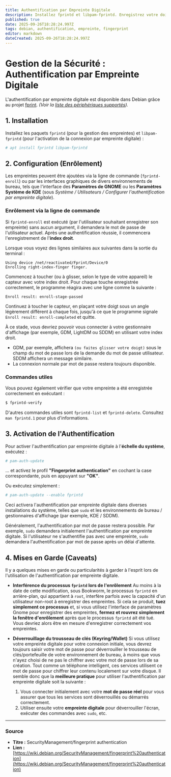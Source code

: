 ```yaml
---
title: Authentification par Empreinte Digitale
description: Installez fprintd et libpam-fprintd. Enregistrez votre doigt (CLI ou GUI). Activez la fonction système avec pam-auth-update. Important : Utilisez le mot de passe pour la connexion initiale afin de déverrouiller le trousseau de clés.
published: true
date: 2025-09-26T18:28:24.997Z
tags: debian, authentification, empreinte, fingerprint
editor: markdown
dateCreated: 2025-09-26T18:28:24.997Z
---
```


# Gestion de la Sécurité : Authentification par Empreinte Digitale

L'authentification par empreinte digitale est disponible dans Debian grâce au projet [fprint](https://www.freedesktop.org/wiki/Software/fprint/).
*(Voir la [liste des périphériques supportés](https://fprint.freedesktop.org/)).*

## 1\. Installation

Installez les paquets `fprintd` (pour la gestion des empreintes) et `libpam-fprintd` (pour l'activation de la connexion par empreinte digitale) :

```bash
# apt install fprintd libpam-fprintd
```

## 2\. Configuration (Enrôlement)

Les empreintes peuvent être ajoutées via la ligne de commande (`fprintd-enroll`) ou par les interfaces graphiques de divers environnements de bureau, tels que l'interface des **Paramètres de GNOME** ou les **Paramètres Système de KDE** (sous *Système / Utilisateurs / Configurer l'authentification par empreinte digitale*).

### Enrôlement via la ligne de commande

Si `fprintd-enroll` est exécuté (par l'utilisateur souhaitant enregistrer son empreinte) sans aucun argument, il demandera le mot de passe de l'utilisateur actuel. Après une authentification réussie, il commencera l'enregistrement de l'**index droit**.

Lorsque vous voyez des lignes similaires aux suivantes dans la sortie du terminal :

```
Using device /net/reactivated/Fprint/Device/0
Enrolling right-index-finger finger.
```

Commencez à toucher (ou à glisser, selon le type de votre appareil) le capteur avec votre index droit. Pour chaque touche enregistrée correctement, le programme réagira avec une ligne comme la suivante :

```
Enroll result: enroll-stage-passed
```

Continuez à toucher le capteur, en plaçant votre doigt sous un angle légèrement différent à chaque fois, jusqu'à ce que le programme signale `Enroll result: enroll-completed` et quitte.

À ce stade, vous devriez pouvoir vous connecter à votre gestionnaire d'affichage (par exemple, GDM, LightDM ou SDDM) en utilisant votre index droit.

  * GDM, par exemple, affichera `(ou faites glisser votre doigt)` sous le champ du mot de passe lors de la demande du mot de passe utilisateur. SDDM affichera un message similaire.
  * La connexion normale par mot de passe restera toujours disponible.

### Commandes utiles

Vous pouvez également vérifier que votre empreinte a été enregistrée correctement en exécutant :

```bash
$ fprintd-verify
```

D'autres commandes utiles sont `fprintd-list` et `fprintd-delete`. Consultez `man fprintd.1` pour plus d'informations.

## 3\. Activation de l'Authentification

Pour activer l'authentification par empreinte digitale à l'**échelle du système**, exécutez :

```bash
# pam-auth-update
```

... et activez le profil **"Fingerprint authentication"** en cochant la case correspondante, puis en appuyant sur **"OK"**.

Ou exécutez simplement :

```bash
# pam-auth-update --enable fprintd
```

Ceci activera l'authentification par empreinte digitale dans diverses installations du système, telles que `sudo` et les environnements de bureau / gestionnaires d'affichage (par exemple, KDE / SDDM).

Généralement, l'authentification par mot de passe restera possible. Par exemple, `sudo` demandera initialement l'authentification par empreinte digitale. Si l'utilisateur ne s'authentifie pas avec une empreinte, `sudo` demandera l'authentification par mot de passe après un délai d'attente.

## 4\. Mises en Garde (Caveats)

Il y a quelques mises en garde ou particularités à garder à l'esprit lors de l'utilisation de l'authentification par empreinte digitale.

  * **Interférence du processus `fprintd` lors de l'enrôlement**
    Au moins à la date de cette modification, sous Bookworm, le processus `fprintd` en arrière-plan, qui appartient à `root`, interfère parfois avec la capacité d'un utilisateur non-root à enregistrer des empreintes. Si cela se produit, **tuez simplement ce processus** et, si vous utilisez l'interface de paramètres Gnome pour enregistrer des empreintes, **fermez et rouvrez simplement la fenêtre d'enrôlement** après que le processus `fprintd` ait été tué. Vous devriez alors être en mesure d'enregistrer correctement vos empreintes.

  * **Déverrouillage du trousseau de clés (Keyring/Wallet)**
    Si vous utilisez votre empreinte digitale pour votre connexion initiale, vous devrez toujours saisir votre mot de passe pour déverrouiller le trousseau de clés/portefeuille de votre environnement de bureau, à moins que vous n'ayez choisi de ne pas le chiffrer avec votre mot de passe lors de sa création.
    Tout comme un téléphone intelligent, ces services utilisent ce mot de passe pour chiffrer leur contenu localement sur votre disque.
    Il semble donc que la **meilleure pratique** pour utiliser l'authentification par empreinte digitale soit la suivante :

    1.  Vous connecter initialement avec votre **mot de passe réel** pour vous assurer que tous les services sont déverrouillés ou démarrés correctement.
    2.  Utiliser ensuite votre **empreinte digitale** pour déverrouiller l'écran, exécuter des commandes avec `sudo`, etc.

-----

### Source

  * **Titre :** SecurityManagement/fingerprint authentication
  * **Lien :** [https://wiki.debian.org/SecurityManagement/fingerprint%20authentication](https://wiki.debian.org/SecurityManagement/fingerprint%20authentication)